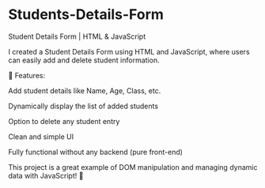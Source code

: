 # Students-Details-Form

Student Details Form | HTML & JavaScript

I created a Student Details Form using HTML and JavaScript, where users can easily add and delete student information.

🔹 Features:

Add student details like Name, Age, Class, etc.

Dynamically display the list of added students

Option to delete any student entry

Clean and simple UI

Fully functional without any backend (pure front-end)

This project is a great example of DOM manipulation and managing dynamic data with JavaScript! 🚀
